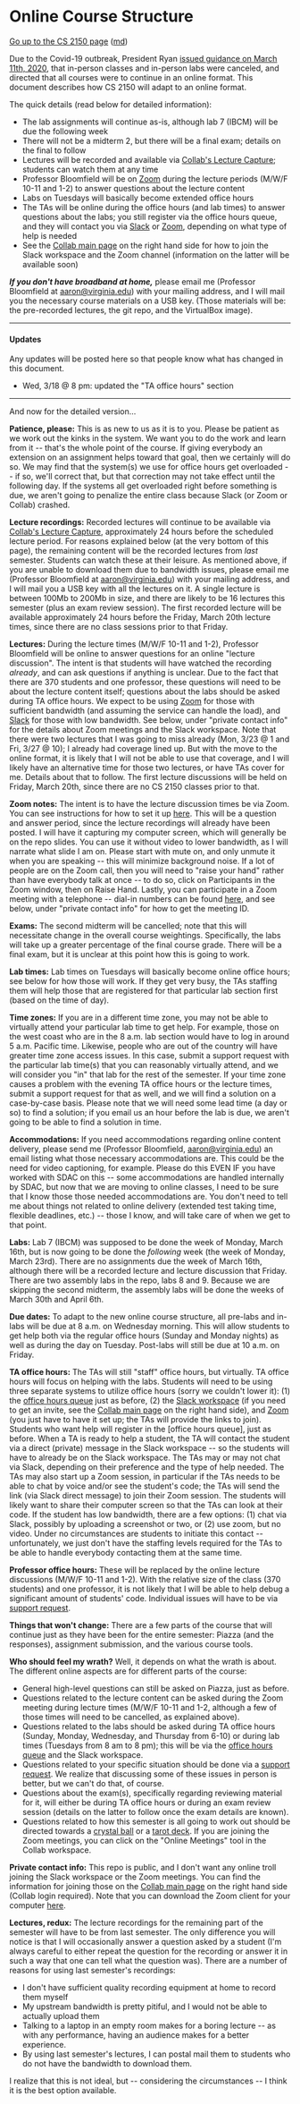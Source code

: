 Online Course Structure
=======================

[Go up to the CS 2150 page](index.html) ([md](index.md))

Due to the Covid-19 outbreak, President Ryan [issued guidance on March
11th,
2020](https://news.virginia.edu/content/university-moves-all-courses-online-urges-students-return-home),
that in-person classes and in-person labs were canceled, and directed that all
courses were to continue in an online format.  This document describes how
CS 2150 will adapt to an online format.

The quick details (read below for detailed information):

- The lab assignments will continue as-is, although lab 7 (IBCM) will be due the following week
- There will not be a midterm 2, but there will be a final exam; details on the final to follow
- Lectures will be recorded and available via [Collab's Lecture Capture](https://collab.its.virginia.edu/portal/site/c7acc486-f2bd-418a-ad92-c91ae5e03503/page/b4106bc2-7a67-4670-bd1b-56737d16b601); students can watch them at any time
- Professor Bloomfield will be on [Zoom](https://zoom.us) during the lecture periods (M/W/F 10-11 and 1-2) to answer questions about the lecture content
- Labs on Tuesdays will basically become extended office hours
- The TAs will be online during the office hours (and lab times) to answer questions about the labs; you still register via the office hours queue, and they will contact you via [Slack](https://slack.com) or [Zoom](https://zoom.us), depending on what type of help is needed
- See the [Collab main page](https://collab.its.virginia.edu/portal/site/c7acc486-f2bd-418a-ad92-c91ae5e03503/page/077f787c-07f6-47b5-818d-13beb2387ec4) on the right hand side for how to join the Slack workspace and the Zoom channel (information on the latter will be available soon)

***If you don't have broadband at home,*** please email me (Professor Bloomfield at aaron@virginia.edu) with your mailing address, and I will mail you the necessary course materials on a USB key.  (Those materials will be: the pre-recorded lectures, the git repo, and the VirtualBox image).

----

#### Updates

Any updates will be posted here so that people know what has changed in this document.

- Wed, 3/18 @ 8 pm: updated the "TA office hours" section


----

And now for the detailed version...

**Patience, please:** This is as new to us as it is to you.  Please be patient as we work out the kinks in the system.  We want you to do the work and learn from it -- that's the whole point of the course.  If giving everybody an extension on an assignment helps toward that goal, then we certainly will do so.  We may find that the system(s) we use for office hours get overloaded -- if so, we'll correct that, but that correction may not take effect until the following day.  If the systems all get overloaded right before something is due, we aren't going to penalize the entire class because Slack (or Zoom or Collab) crashed.

**Lecture recordings:** Recorded lectures will continue to be available via [Collab's Lecture Capture](https://collab.its.virginia.edu/portal/site/c7acc486-f2bd-418a-ad92-c91ae5e03503/page/b4106bc2-7a67-4670-bd1b-56737d16b601), approximately 24 hours before the scheduled lecture period.  For reasons explained below (at the very bottom of this page), the remaining content will be the recorded lectures from *last* semester.  Students can watch these at their leisure.  As mentioned above, if you are unable to download them due to bandwidth issues, please email me (Professor Bloomfield at aaron@virginia.edu) with your mailing address, and I will mail you a USB key with all the lectures on it.  A single lecture is between 100Mb to 200Mb in size, and there are likely to be 16 lectures this semester (plus an exam review session).  The first recorded lecture will be available approximately 24 hours before the Friday, March 20th lecture times, since there are no class sessions prior to that Friday.

**Lectures:** During the lecture times (M/W/F 10-11 and 1-2), Professor Bloomfield will be online to answer questions for an online "lecture discussion".  The intent is that students will have watched the recording *already*, and can ask questions if anything is unclear.  Due to the fact that there are 370 students and one professor, these questions will need to be about the lecture content itself; questions about the labs should be asked during TA office hours.  We expect to be using [Zoom](https://zoom.us/) for those with sufficient bandwidth (and assuming the service can handle the load), and [Slack](https://slack.com/) for those with low bandwidth.  See below, under "private contact info" for the details about Zoom meetings and the Slack workspace.  Note that there were two lectures that I was going to miss already (Mon, 3/23 @ 1 and Fri, 3/27 @ 10); I already had coverage lined up.  But with the move to the online format, it is likely that I will not be able to use that coverage, and I will likely have an alternative time for those two lectures, or have TAs cover for me.  Details about that to follow.  The first lecture discussions will be held on Friday, March 20th, since there are no CS 2150 classes prior to that.

**Zoom notes:** The intent is to have the lecture discussion times be via Zoom.  You can see instructions for how to set it up [here](https://uvacollab.screenstepslive.com/s/help/m/integrations/l/1214666-tips-for-attending-class-in-zoom).  This will be a question and answer period, since the lecture recordings will already have been posted.  I will have it capturing my computer screen, which will generally be on the repo slides.  You can use it without video to lower bandwidth, as I will narrate what slide I am on.  Please start with mute on, and only unmute it when you are speaking -- this will minimize background noise.  If a lot of people are on the Zoom call, then you will need to "raise your hand" rather than have everybody talk at once -- to do so, click on Participants in the Zoom window, then on Raise Hand.  Lastly, you can participate in a Zoom meeting with a telephone -- dial-in numbers can be found [here](https://virginia.zoom.us/zoomconference), and see below, under "private contact info" for how to get the meeting ID.

**Exams:** The second midterm will be cancelled; note that this will necessitate change in the overall course weightings.  Specifically, the labs will take up a greater percentage of the final course grade. There will be a final exam, but it is unclear at this point how this is going to work.

**Lab times:** Lab times on Tuesdays will basically become online office hours; see below for how those will work.  If they get very busy, the TAs staffing them will help those that are registered for that particular lab section first (based on the time of day).

**Time zones:** If you are in a different time zone, you may not be able to virtually attend your particular lab time to get help.  For example, those on the west coast who are in the 8 a.m. lab section would have to log in around 5 a.m. Pacific time.  Likewise, people who are out of the country will have greater time zone access issues.  In this case, submit a support request with the particular lab time(s) that you can reasonably virtually attend, and we will consider you "in" that lab for the rest of the semester.  If your time zone causes a problem with the evening TA office hours or the lecture times, submit a support request for that as well, and we will find a solution on a case-by-case basis.  Please note that we will need some lead time (a day or so) to find a solution; if you email us an hour before the lab is due, we aren't going to be able to find a solution in time.

**Accommodations:** If you need accommodations regarding online content delivery, please send me (Professor Bloomfield, aaron@virginia.edu) an email listing what those necessary accommodations are.  This could be the need for video captioning, for example.  Please do this EVEN IF you have worked with SDAC on this -- some accommodations are handled internally by SDAC, but now that we are moving to online classes, I need to be sure that I know those those needed accommodations are.  You don't need to tell me about things not related to online delivery (extended test taking time, flexible deadlines, etc.) -- those I know, and will take care of when we get to that point.

**Labs:** Lab 7 (IBCM) was supposed to be done the week of Monday, March 16th, but is now going to be done the *following* week (the week of Monday, March 23rd).  There are no assignments due the week of March 16th, although there will be a recorded lecture and lecture discussion that Friday.  There are two assembly labs in the repo, labs 8 and 9.  Because we are skipping the second midterm, the assembly labs will be done the weeks of March 30th and April 6th.

**Due dates:** To adapt to the new online course structure, all pre-labs and in-labs will be due at 8 a.m. on Wednesday morning.  This will allow students to get help both via the regular office hours (Sunday and Monday nights) as well as during the day on Tuesday.  Post-labs will still be due at 10 a.m. on Friday.

**TA office hours:** The TAs will still "staff" office hours, but virtually.  TA office hours will focus on helping with the labs.  Students will need to be using three separate systems to utilize office hours (sorry we couldn't lower it): (1) the [office hours queue](https://libra.cs.virginia.edu/~pedagogy/queue.php) just as before, (2) the [Slack workspace](https://uvacs2150.slack.com) (if you need to get an invite, see the [Collab main page](https://collab.its.virginia.edu/portal/site/c7acc486-f2bd-418a-ad92-c91ae5e03503/page/077f787c-07f6-47b5-818d-13beb2387ec4) on the right hand side), and [Zoom](https://zoom.us) (you just have to have it set up; the TAs will provide the links to join).  Students who want help will register in the [office hours queue], just as before.  When a TA is ready to help a student, the TA will contact the student via a direct (private) message in the Slack workspace -- so the students will have to already be on the Slack workspace.  The TAs may or may not chat via Slack, depending on their preference and the type of help needed.  The TAs may also start up a Zoom session, in particular if the TAs needs to be able to chat by voice and/or see the student's code; the TAs will send the link (via Slack direct message) to join their Zoom session.  The students will likely want to share their computer screen so that the TAs can look at their code.  If the student has low bandwidth, there are a few options: (1) chat via Slack, possibly by uploading a screenshot or two, or (2) use zoom, but no video.  Under no circumstances are students to initiate this contact -- unfortunately, we just don't have the staffing levels required for the TAs to be able to handle everybody contacting them at the same time.

**Professor office hours:** These will be replaced by the online lecture discussions (M/W/F 10-11 and 1-2).  With the relative size of the class (370 students) and one professor, it is not likely that I will be able to help debug a significant amount of students' code.  Individual issues will have to be via [support request](https://libra.cs.virginia.edu/~pedagogy/support.php).

**Things that won't change:** There are a few parts of the course that will continue just as they have been for the entire semester: Piazza (and the responses), assignment submission, and the various course tools.

**Who should feel my wrath?**  Well, it depends on what the wrath is about.  The different online aspects are for different parts of the course:

- General high-level questions can still be asked on Piazza, just as before.
- Questions related to the lecture content can be asked during the Zoom meeting during lecture times (M/W/F 10-11 and 1-2, although a few of those times will need to be cancelled, as explained above).
- Questions related to the labs should be asked during TA office hours (Sunday, Monday, Wednesday, and Thursday from 6-10) or during lab times (Tuesdays from 8 am to 8 pm); this will be via the [office hours queue](https://libra.cs.virginia.edu/~pedagogy/queue.php) and the Slack workspace.
- Questions related to your specific situation should be done via a [support request](https://libra.cs.virginia.edu/~pedagogy/support.php).  We realize that discussing some of these issues in person is better, but we can't do that, of course.
- Questions about the exam(s), specifically regarding reviewing material for it, will either be during TA office hours or during an exam review session (details on the latter to follow once the exam details are known).
- Questions related to how this semester is all going to work out should be directed towards a [crystal ball](https://www.crystalballfree.com/) or a [tarot deck](https://www.free-tarot-reading.net/free).  If you are joining the Zoom meetings, you can click on the "Online Meetings" tool in the Collab workspace.

**Private contact info:** This repo is public, and I don't want any online troll joining the Slack workspace or the Zoom meetings.  You can find the information for joining those on the [Collab main page](https://collab.its.virginia.edu/portal/site/c7acc486-f2bd-418a-ad92-c91ae5e03503/page/077f787c-07f6-47b5-818d-13beb2387ec4) on the right hand side (Collab login required).  Note that you can download the Zoom client for your computer [here](https://zoom.us/support/download).

**Lectures, redux:** The lecture recordings for the remaining part of the semester will have to be from last semester.  The only difference you will notice is that I will occasionally answer a question asked by a student (I'm always careful to either repeat the question for the recording or answer it in such a way that one can tell what the question was).  There are a number of reasons for using last semester's recordings:

- I don't have sufficient quality recording equipment at home to record them myself
- My upstream bandwidth is pretty pitiful, and I would not be able to actually upload them
- Talking to a laptop in an empty room makes for a boring lecture -- as with any performance, having an audience makes for a better experience.
- By using last semester's lectures, I can postal mail them to students who do not have the bandwidth to download them.

I realize that this is not ideal, but -- considering the circumstances -- I think it is the best option available.
